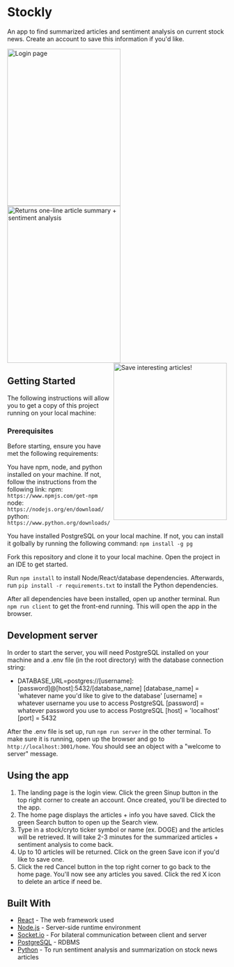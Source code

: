 # Stockly
An app to find summarized articles and sentiment analysis on current stock news. Create an account to save this information if you'd like.  

<img align="left" title="Login page" src="https://stockly7.s3.amazonaws.com/login.JPG" height="360" width="260"><img align="center" margin-left="10px" title="Returns one-line article summary + sentiment analysis" src="https://stockly7.s3.amazonaws.com/returned+articles.JPG" height="360" width="260"><img align="right" title="Save interesting articles!" src="https://stockly7.s3.amazonaws.com/savedarticles.JPG" height="360" width="260">

## Getting Started
The following instructions will allow you to get a copy of this project running on your local machine:

### Prerequisites
Before starting, ensure you have met the following requirements:

You have npm, node, and python installed on your machine. If not, follow the instructions from the following link:
npm: `https://www.npmjs.com/get-npm`
node: `https://nodejs.org/en/download/`
python: `https://www.python.org/downloads/`

You have installed PostgreSQL on your local machine. If not, you can install it golbally by running the following command:
`npm install -g pg`

Fork this repository and clone it to your local machine. Open the project in an IDE to get started.

Run `npm install` to install Node/React/database dependencies. Afterwards, run `pip install -r requirements.txt` to install the Python dependencies.

After all dependencies have been installed, open up another terminal. Run `npm run client` to get the front-end running. This will open the app in the browser.

## Development server
In order to start the server, you will need PostgreSQL installed on your machine and a .env file (in the root directory) with the database connection string:

+ DATABASE_URL=postgres://[username]:[password]@[host]:5432/[database_name]
[database_name] = 'whatever name you'd like to give to the database'
[username] = whatever username you use to access PostgreSQL
[password] = whatever password you use to access PostgreSQL
[host] = 'localhost'
[port] = 5432

After the .env file is set up, run `npm run server` in the other terminal. To make sure it is running, open up the browser and go to `http://localhost:3001/home`. You should see an object with a "welcome to server" message.

## Using the app
1. The landing page is the login view. Click the green Sinup button in the top right corner to create an account. Once created, you'll be directed to the app.
2. The home page displays the articles + info you have saved. Click the green Search button to open up the Search view.
3. Type in a stock/cryto ticker symbol or name (ex. DOGE) and the articles will be retrieved. It will take 2-3 minutes for the summarized articles + sentiment analysis to come back.
4. Up to 10 articles will be returned. Click on the green Save icon if you'd like to save one.
5. Click the red Cancel button in the top right corner to go back to the home page. You'll now see any articles you saved. Click the red X icon to delete an artice if need be.

## Built With

* [React](https://reactjs.org/docs/create-a-new-react-app.html) - The web framework used
* [Node.js](https://nodejs.org/en/docs/) - Server-side runtime environment
* [Socket.io](https://expressjs.com/en/api.html) - For bilateral communication between client and server
* [PostgreSQL](https://expressjs.com/en/api.html) - RDBMS
* [Python](https://www.python.org/) - To run sentiment analysis and summarization on stock news articles
